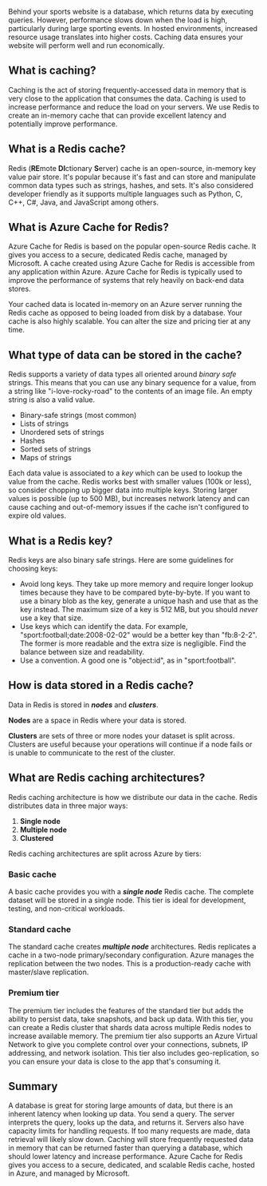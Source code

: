 Behind your sports website is a database, which returns data by executing queries. However, performance slows down when the load is high, particularly during large sporting events. In hosted environments, increased resource usage translates into higher costs. Caching data ensures your website will perform well and run economically.

## What is caching?

Caching is the act of storing frequently-accessed data in memory that is very close to the application that consumes the data. Caching is used to increase performance and reduce the load on your servers. We use Redis to create an in-memory cache that can provide excellent latency and potentially improve performance.

## What is a Redis cache?

Redis (**RE**mote **DI**ctionary **S**erver) cache is an open-source, in-memory key value pair store. It's popular because it's fast and can store and manipulate common data types such as strings, hashes, and sets. It's also considered developer friendly as it supports multiple languages such as Python, C, C++, C#, Java, and JavaScript among others.

## What is Azure Cache for Redis?

Azure Cache for Redis is based on the popular open-source Redis cache. It gives you access to a secure, dedicated Redis cache, managed by Microsoft. A cache created using Azure Cache for Redis is accessible from any application within Azure. Azure Cache for Redis is typically used to improve the performance of systems that rely heavily on back-end data stores.

Your cached data is located in-memory on an Azure server running the Redis cache as opposed to being loaded from disk by a database. Your cache is also highly scalable. You can alter the size and pricing tier at any time.

## What type of data can be stored in the cache?

Redis supports a variety of data types all oriented around _binary safe_ strings. This means that you can use any binary sequence for a value, from a string like "i-love-rocky-road" to the contents of an image file. An empty string is also a valid value.

- Binary-safe strings (most common)
- Lists of strings
- Unordered sets of strings
- Hashes
- Sorted sets of strings
- Maps of strings

Each data value is associated to a _key_ which can be used to lookup the value from the cache. Redis works best with smaller values (100k or less), so consider chopping up bigger data into multiple keys. Storing larger values is possible (up to 500 MB), but increases network latency and can cause caching and out-of-memory issues if the cache isn't configured to expire old values.

## What is a Redis key?
Redis keys are also binary safe strings. Here are some guidelines for choosing keys:

- Avoid long keys. They take up more memory and require longer lookup times because they have to be compared byte-by-byte. If you want to use a binary blob as the key, generate a unique hash and use that as the key instead. The maximum size of a key is 512 MB, but you should _never_ use a key that size.
- Use keys which can identify the data. For example, "sport:football;date:2008-02-02" would be a better key than "fb:8-2-2". The former is more readable and the extra size is negligible. Find the balance between size and readability.
- Use a convention. A good one is "object:id", as in "sport:football". 

## How is data stored in a Redis cache?

Data in Redis is stored in _**nodes**_ and _**clusters**_.

**Nodes** are a space in Redis where your data is stored.

**Clusters** are sets of three or more nodes your dataset is split across. Clusters are useful because your operations will continue if a node fails or is unable to communicate to the rest of the cluster.

## What are Redis caching architectures?

Redis caching architecture is how we distribute our data in the cache. Redis distributes data in three major ways:

1. **Single node**
1. **Multiple node**
1. **Clustered**

Redis caching architectures are split across Azure by tiers:

### Basic cache

A basic cache provides you with a _**single node**_ Redis cache. The complete dataset will be stored in a single node. This tier is ideal for development, testing, and non-critical workloads.

### Standard cache

The standard cache creates _**multiple node**_ architectures. Redis replicates a cache in a two-node primary/secondary configuration. Azure manages the replication between the two nodes. This is a production-ready cache with master/slave replication.

### Premium tier

The premium tier includes the features of the standard tier but adds the ability to persist data, take snapshots, and back up data. With this tier, you can create a Redis cluster that shards data across multiple Redis nodes to increase available memory. The premium tier also supports an Azure Virtual Network to give you complete control over your connections, subnets, IP addressing, and network isolation. This tier also includes geo-replication, so you can ensure your data is close to the app that's consuming it.

## Summary

A database is great for storing large amounts of data, but there is an inherent latency when looking up data. You send a query. The server interprets the query, looks up the data, and returns it. Servers also have capacity limits for handling requests. If too many requests are made, data retrieval will likely slow down. Caching will store frequently requested data in memory that can be returned faster than querying a database, which should lower latency and increase performance. Azure Cache for Redis gives you access to a secure, dedicated, and scalable Redis cache, hosted in Azure, and managed by Microsoft.
